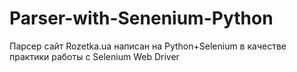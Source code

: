 # Parser-with-Senenium-Python
Парсер сайт Rozetka.ua написан на Python+Selenium в качестве практики работы с Selenium Web Driver 

